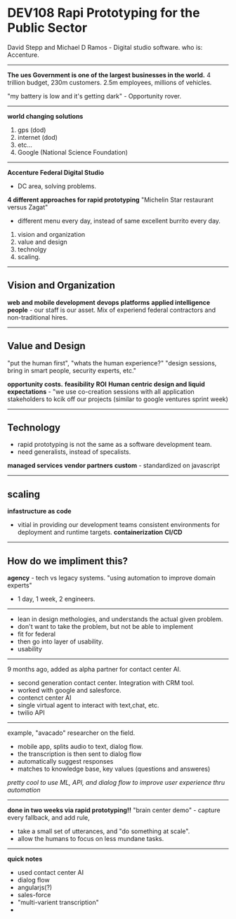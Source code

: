 # DEV108 Rapi Prototyping for the Public Sector

David Stepp and Michael D Ramos - Digital studio software.
who is: Accenture.

---

**The ues Government is one of the largest businesses in the world.**
4 trillion budget, 230m customers. 2.5m employees, millions of vehicles.

"my battery is low and it's getting dark" - Opportunity rover.

---

**world changing solutions**

1. gps (dod)
2. internet (dod)
3. etc...
4. Google (National Science Foundation)

---

**Accenture Federal Digital Studio**

- DC area, solving problems.

**4 different approaches for rapid prototyping**
"Michelin Star restaurant versus Zagat"

- different menu every day, instead of same excellent burrito every day.

1. vision and organization
2. value and design
3. technolgy
4. scaling.

---

## Vision and Organization

**web and mobile development**
**devops**
**platforms**
**applied intelligence**
**people** - our staff is our asset. Mix of experiend federal contractors and non-traditional hires.

---

## Value and Design

"put the human first", "whats the human experience?"
"design sessions, bring in smart people, security experts, etc."

**opportunity costs.**
**feasibility**
**ROI**
**Human centric design and liquid expectations** -
"we use co-creation sessions with all application stakeholders to kcik off our projects
(similar to google ventures sprint week)

---

## Technology

- rapid prototyping is not the same as a software development team.
- need generalists, instead of specalists.

**managed services**
**vendor partners**
**custom** - standardized on javascript

---

## scaling

**infastructure as code**

- vitial in providing our development teams consistent environments for deployment and runtime targets.
  **containerization**
  **CI/CD**

---

## How do we impliment this?

**agency** - tech vs legacy systems.
"using automation to improve domain experts"

- 1 day, 1 week, 2 engineers.

---

- lean in design methologies, and understands the actual given problem.
- don't want to take the problem, but not be able to implement
- fit for federal
- then go into layer of usability.
- usability

---

9 months ago, added as alpha partner for contact center AI.

- second generation contact center. Integration with CRM tool.
- worked with google and salesforce.
- contenct center AI
- single virtual agent to interact with text,chat, etc.
- twilio API

---

example, "avacado" researcher on the field.

- mobile app, splits audio to text, dialog flow.
- the transcription is then sent to dialog flow
- automatically suggest responses
- matches to knowledge base, key values (questions and answeres)

_pretty cool to use ML, API, and dialog flow to improve user experience thru automation_

---

**done in two weeks via rapid prototyping!!**
"brain center demo" - capture every fallback, and add rule,

- take a small set of utterances, and "do something at scale".
- allow the humans to focus on less mundane tasks.

---

**quick notes**

- used contact center AI
- dialog flow
- angularjs(?)
- sales-force
- "multi-varient transcription"
-
